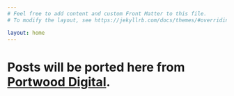 ```yaml
---
# Feel free to add content and custom Front Matter to this file.
# To modify the layout, see https://jekyllrb.com/docs/themes/#overriding-theme-defaults

layout: home
---
```


# Posts will be ported here from [Portwood Digital](https://portwooddigital.com).
